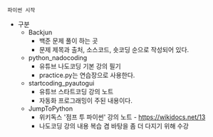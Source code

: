 ```
파이썬 시작
```

* 구분
  * Backjun
    * 백준 문제 풀이 하는 곳
    * 문제 제목과 출처, 소스코드, 숏코딩 순으로 작성되어 있다.
  * python_nadocoding
    * 유튜브 나도코딩 기본 강의 필기
    * practice.py는 연습장으로 사용한다.
  * startcoding_pyautogui
    * 유튜브 스타트코딩 강의 노트
    * 자동화 프로그래밍이 주된 내용이다.
  * JumpToPython
    * 위키독스 '점프 투 파이썬' 강의 노트 - https://wikidocs.net/13
    * 나도코딩 강의 내용 복습 겸 바탕을 좀 더 다지기 위해 수강